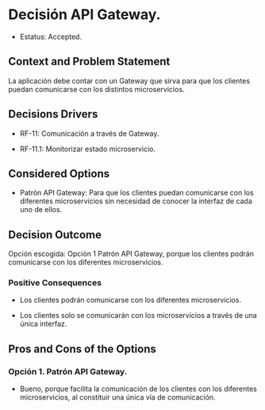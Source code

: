 # Decisión API Gateway.  

* Estatus: Accepted.  
 

## Context and Problem Statement  

La aplicación debe contar con un Gateway que sirva para que los clientes puedan comunicarse con los distintos microservicios. 

   

## Decisions Drivers  

* RF-11: Comunicación a través de Gateway.   

* RF-11.1: Monitorizar estado microservicio.   

  
## Considered Options  

* Patrón API Gateway: Para que los clientes puedan comunicarse con los diferentes microservicios sin necesidad de conocer la interfaz de cada uno de ellos.  


## Decision Outcome  

Opción escogida: Opción 1 Patrón API Gateway, porque los clientes podrán comunicarse con los diferentes microservicios.  

 
### Positive Consequences  

* Los clientes podrán comunicarse con los diferentes microservicios.  

* Los clientes solo se comunicarán con los microservicios a través de una única interfaz. 


## Pros and Cons of the Options  
### Opción 1. Patrón API Gateway.   

* Bueno, porque facilita la comunicación de los clientes con los diferentes microservicios, al constituir una única vía de comunicación. 